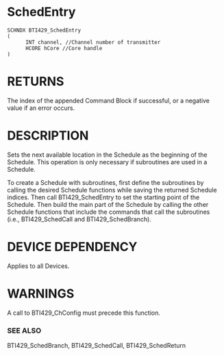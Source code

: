 # **SchedEntry**

```
SCHNDX BTI429_SchedEntry
(
      INT channel, //Channel number of transmitter
      HCORE hCore //Core handle
)
```
# **RETURNS**

The index of the appended Command Block if successful, or a negative value if an error occurs.

# **DESCRIPTION**

Sets the next available location in the Schedule as the beginning of the Schedule. This operation is only necessary if subroutines are used in a Schedule.

To create a Schedule with subroutines, first define the subroutines by calling the desired Schedule functions while saving the returned Schedule indices. Then call BTI429\_SchedEntry to set the starting point of the Schedule. Then build the main part of the Schedule by calling the other Schedule functions that include the commands that call the subroutines (i.e., BTI429\_SchedCall and BTI429\_SchedBranch).

# **DEVICE DEPENDENCY**

Applies to all Devices.

# **WARNINGS**

A call to BTI429\_ChConfig must precede this function.

### **SEE ALSO**

BTI429\_SchedBranch, BTI429\_SchedCall, BTI429\_SchedReturn